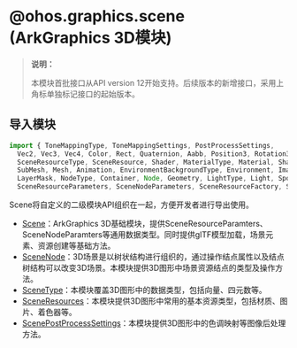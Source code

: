 # @ohos.graphics.scene (ArkGraphics 3D模块)

> **说明：**
>
> 本模块首批接口从API version 12开始支持。后续版本的新增接口，采用上角标单独标记接口的起始版本。

## 导入模块
```ts
import { ToneMappingType, ToneMappingSettings, PostProcessSettings,
  Vec2, Vec3, Vec4, Color, Rect, Quaternion, Aabb, Position3, Rotation3, Scale3,
  SceneResourceType, SceneResource, Shader, MaterialType, Material, ShaderMaterial,
  SubMesh, Mesh, Animation, EnvironmentBackgroundType, Environment, Image,
  LayerMask, NodeType, Container, Node, Geometry, LightType, Light, SpotLight, DirectionalLight, Camera,
  SceneResourceParameters, SceneNodeParameters, SceneResourceFactory, Scene } from '@ohos.graphics.scene';
```

Scene将自定义的二级模块API组织在一起，方便开发者进行导出使用。
- [Scene](js-apis-inner-scene.md)：ArkGraphics 3D基础模块，提供SceneResourceParamters、SceneNodeParamters等通用数据类型。同时提供glTF模型加载，场景元素、资源创建等基础方法。
- [SceneNode](js-apis-inner-scene-nodes.md)：3D场景是以树状结构进行组织的，通过操作结点属性以及结点树结构可以改变3D场景。本模块提供3D图形中场景资源结点的类型及操作方法。
- [SceneType](js-apis-inner-scene-types.md)：本模块覆盖3D图形中的数据类型，包括向量、四元数等。
- [SceneResources](js-apis-inner-scene-resources.md)：本模块提供3D图形中常用的基本资源类型，包括材质、图片、着色器等。
- [ScenePostProcessSettings](js-apis-inner-scene-post-process-settings.md)：本模块提供3D图形中的色调映射等图像后处理方法。
